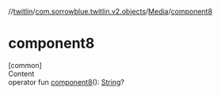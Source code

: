 //[twitlin](../../index.md)/[com.sorrowblue.twitlin.v2.objects](../index.md)/[Media](index.md)/[component8](component8.md)



# component8  
[common]  
Content  
operator fun [component8](component8.md)(): [String](https://kotlinlang.org/api/latest/jvm/stdlib/kotlin/-string/index.html)?  



